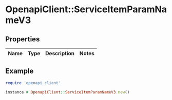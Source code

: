 # OpenapiClient::ServiceItemParamNameV3

## Properties

| Name | Type | Description | Notes |
| ---- | ---- | ----------- | ----- |

## Example

```ruby
require 'openapi_client'

instance = OpenapiClient::ServiceItemParamNameV3.new()
```

